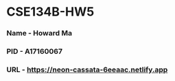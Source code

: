 # CSE134B-HW5
### Name - Howard Ma
### PID - A17160067
### URL - https://neon-cassata-6eeaac.netlify.app
